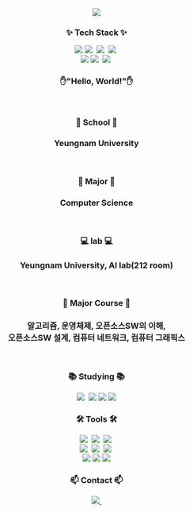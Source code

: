 <div align="center">
  <img src="https://capsule-render.vercel.app/api?type=egg&height=300&color=gradient&text=Taeyoung's%20%20Github&fontColor=FFFFFF&textBg=false" />



<h3 align="center">✨ Tech Stack ✨</h3>

<div align="center">
  <img src="https://img.shields.io/badge/java-007396?style=for-the-badge&logo=OpenJDK&logoColor=white"> 
  <img src="https://img.shields.io/badge/c-0000FF?style=for-the-badge&logo=c&logoColor=white" />&nbsp
  <img src="https://img.shields.io/badge/C++-ff7751?style=for-the-badge&logo=cplusplus&logoColor=white" />&nbsp
  <img src="https://img.shields.io/badge/python-3670A0?style=for-the-badge&logo=python&logoColor=white" />&nbsp
  </br>
<div align="center">
  <img src="https://img.shields.io/badge/Keras-D00000?style=for-the-badge&logo=Keras&logoColor=white">
  <img src="https://img.shields.io/badge/tensorflow-4d77cf.svg?style=for-the-badge&logo=tensorflow&logoColor=white" />&nbsp
   <img src="https://img.shields.io/badge/pytorch-EE4C2C.svg?style=for-the-badge&logo=pytorch&logoColor=white" />&nbsp


<br>

<h3 align="center">✋"Hello, World!"✋</h3>


<br>

<h3 align="center">🏫 School 🏫</h3>
<h3 align="center"> Yeungnam University </h3>




<br>


<h3 align="center"> 📖 Major 📖  </h3>
<h3 align="center"> Computer Science </h3>




<br>



<h3 align="center"> 💻 lab 💻  </h3>
<h3 align="center"> Yeungnam University, AI lab(212 room)  </h3>



<br>

<h3 align="center"> 📑 Major Course 📑   </h3>
<h3 align="center"> 알고리즘, 운영체제, 오픈소스SW의 이해, <br>오픈소스SW 설계, 컴퓨터 네트워크, 컴퓨터 그래픽스 </h3>

<br>


<h3 align="center">📚 Studying 📚</h3>
<div align="center">
  <img src="https://img.shields.io/badge/algorithms-00BCB4.svg?style=for-the-badge&logo=thealgorithms&logoColor=white" />&nbsp
  <img src="https://img.shields.io/badge/MySQL-4479A1?style=for-the-badge&logo=MySQL&logoColor=white"/>
  <img src="https://img.shields.io/badge/Flutter-02569B?style=for-the-badge&logo=flutter&logoColor=white"/>
  <img src="https://img.shields.io/badge/Linux-FCC624?style=for-the-badge&logo=linux&logoColor=black"/>


 


<br>

<h3 align="center">🛠 Tools 🛠</h3>
<div align="center">
  <img src="https://img.shields.io/badge/git-F05033.svg?style=for-the-badge&logo=git&logoColor=white" />&nbsp
  <img src="https://img.shields.io/badge/github-181717.svg?style=for-the-badge&logo=github&logoColor=white" />&nbsp
  <img src="https://img.shields.io/badge/Notion-F3F3F3.svg?style=for-the-badge&logo=notion&logoColor=black" />&nbsp




<br>

<div align="center">
  <img src="https://img.shields.io/badge/VSCode-2C2C32.svg?style=for-the-badge&logo=visual-studio-code&logoColor=22ABF3" />&nbsp
  <img src="https://img.shields.io/badge/jupyter-2C2C32.svg?style=for-the-badge&logo=jupyter&logoColor=F37726" />&nbsp
   <img src="https://img.shields.io/badge/android-34A853.svg?style=for-the-badge&logo=android&logoColor=white" />&nbsp
  </br>
<div align="center">
   <img src="https://img.shields.io/badge/Google Colab-F9AB00?style=for-the-badge&logo=Google Colab&logoColor=white">
   <img src="https://img.shields.io/badge/Anaconda-44A833?style=for-the-badge&logo=Anaconda&logoColor=white"/>
   <img src="https://img.shields.io/badge/Ubuntu-E95420?style=for-the-badge&logo=Ubuntu&logoColor=white"/>




<br>

<h3 align="center">📫 Contact 📫</h3>
<div align="center">
  <a href = "mailto:xodud120016@gmail.com">
    <img src="https://img.shields.io/badge/xodud120016@gmail.com-D16036?style=for-the-badge&logo=gmail&logoColor=white"/>&nbsp
  </a>

  </br>


  




